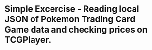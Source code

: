 # Simple Excercise - Reading local JSON of Pokemon Trading Card Game data and checking prices on TCGPlayer.
